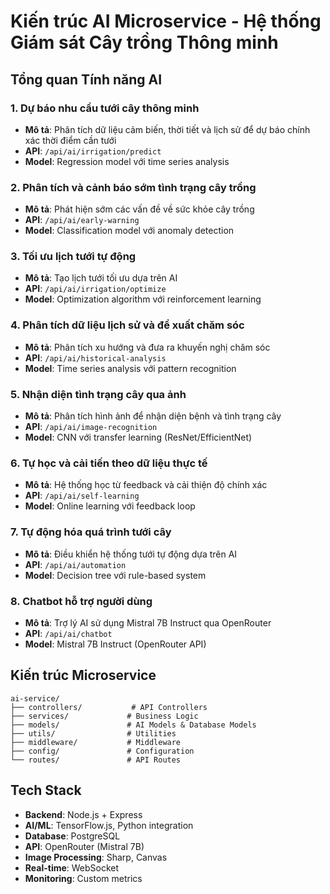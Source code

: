 # Kiến trúc AI Microservice - Hệ thống Giám sát Cây trồng Thông minh

## Tổng quan Tính năng AI

### 1. Dự báo nhu cầu tưới cây thông minh
- **Mô tả**: Phân tích dữ liệu cảm biến, thời tiết và lịch sử để dự báo chính xác thời điểm cần tưới
- **API**: `/api/ai/irrigation/predict`
- **Model**: Regression model với time series analysis

### 2. Phân tích và cảnh báo sớm tình trạng cây trồng
- **Mô tả**: Phát hiện sớm các vấn đề về sức khỏe cây trồng
- **API**: `/api/ai/early-warning`
- **Model**: Classification model với anomaly detection

### 3. Tối ưu lịch tưới tự động
- **Mô tả**: Tạo lịch tưới tối ưu dựa trên AI
- **API**: `/api/ai/irrigation/optimize`
- **Model**: Optimization algorithm với reinforcement learning

### 4. Phân tích dữ liệu lịch sử và đề xuất chăm sóc
- **Mô tả**: Phân tích xu hướng và đưa ra khuyến nghị chăm sóc
- **API**: `/api/ai/historical-analysis`
- **Model**: Time series analysis với pattern recognition

### 5. Nhận diện tình trạng cây qua ảnh
- **Mô tả**: Phân tích hình ảnh để nhận diện bệnh và tình trạng cây
- **API**: `/api/ai/image-recognition`
- **Model**: CNN với transfer learning (ResNet/EfficientNet)

### 6. Tự học và cải tiến theo dữ liệu thực tế
- **Mô tả**: Hệ thống học từ feedback và cải thiện độ chính xác
- **API**: `/api/ai/self-learning`
- **Model**: Online learning với feedback loop

### 7. Tự động hóa quá trình tưới cây
- **Mô tả**: Điều khiển hệ thống tưới tự động dựa trên AI
- **API**: `/api/ai/automation`
- **Model**: Decision tree với rule-based system

### 8. Chatbot hỗ trợ người dùng
- **Mô tả**: Trợ lý AI sử dụng Mistral 7B Instruct qua OpenRouter
- **API**: `/api/ai/chatbot`
- **Model**: Mistral 7B Instruct (OpenRouter API)

## Kiến trúc Microservice

```
ai-service/
├── controllers/           # API Controllers
├── services/             # Business Logic
├── models/               # AI Models & Database Models
├── utils/                # Utilities
├── middleware/           # Middleware
├── config/               # Configuration
└── routes/               # API Routes
```

## Tech Stack

- **Backend**: Node.js + Express
- **AI/ML**: TensorFlow.js, Python integration
- **Database**: PostgreSQL
- **API**: OpenRouter (Mistral 7B)
- **Image Processing**: Sharp, Canvas
- **Real-time**: WebSocket
- **Monitoring**: Custom metrics